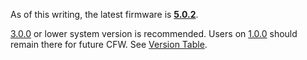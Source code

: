 As of this writing, the latest firmware is
**[5.0.2](5.0.2.md "wikilink")**.

[3.0.0](3.0.0.md "wikilink") or lower system version is recommended.
Users on [1.0.0](1.0.0.md "wikilink") should remain there for future
CFW. See [Version Table](Version%20Table.md "wikilink").
